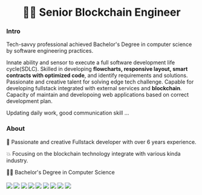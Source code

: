 <h1 align="center">🙋‍♂️ Senior Blockchain Engineer</h1>


### Intro

Tech-savvy professional achieved Bachelor's Degree in computer science by software engineering practices. 

Innate ability and sensor to execute a full software development life cycle(SDLC). Skilled in developing <b>flowcharts, responsive layout, smart contracts with optimized code</b>, and identify requirements and solutions. Passionate and creative talent for solving edge tech challenge. Capable for developing fullstack integrated with external services and <b>blockchain</b>. Capacity of maintain and developoing web applications based on correct development plan. 

Updating daily work, good communication skill ...

### About

🎅 Passionate and creative Fullstack developer with over 6 years experience.

💥 Focusing on the blockchain technology integrate with various kinda industry.

👨‍🎓 Bachelor's Degree in Computer Science

####      ![](https://img.shields.io/badge/Blockchain-blue) ![](https://img.shields.io/badge/Ethereum-blue) ![](https://img.shields.io/badge/Solana-blue) ![](https://img.shields.io/badge/Solidity-blue) ![](https://img.shields.io/badge/Web3.js-blue) ![](https://img.shields.io/badge/Smart%20Contracts-blue) ![](https://img.shields.io/badge/Cryptocurrency-blue) ![](https://img.shields.io/badge/React-blue) ![](https://img.shields.io/badge/Node-blue)
